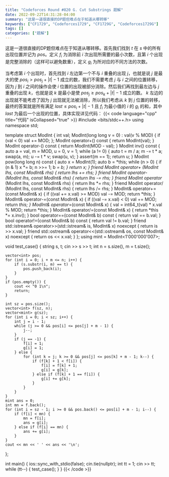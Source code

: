 ```yaml
---
title: "Codeforces Round #820 G. Cut Substrings 题解"
date: 2022-09-22T14:31:28-04:00
summary: "这是一道很直接的DP题但难点在于知道从哪转移"
keywords: ["CF1729", "Codeforces1729", "CF1729G", "Codeforces1729G"]
tags: []
categories: ["题解"]
---
```

这是一道很直接的DP题但难点在于知道从哪转移。首先我们找到 $t$ 在 $s$ 中的所有出现位置并记为 $pos$。定义 $f_i$ 为消除前 $i$ 次出现所需要的最小次数，且第 $i$ 个出现是完整消除的（这样可以避免数重），定义 $g_i$ 为所对应的不同方法的次数。

当考虑第 $i$ 个出现时，首先找到 $i$ 左边第一个不与 $i$ 重叠的出现 $j$，也就是说 $j$ 是最大的使 $pos_i > pos_j + |t| - 1$ 成立的数，我们不需要考虑 $j$ 与 $i$ 之间的位置转移，因为 $j$ 到 $i$ 之间的操作会使 $i$ 位置的出现被部分消除。然后我们再找到最左边与 $j$ 重叠的出现 $k$，也就是说 $k$ 是最小是使 $pos_j \ge pos_k + |t| - 1$ 成立的数。 $k$ 左边的出现就不能考虑了因为 $j$ 出现就无法被消除，所以我们考虑从 $k$ 到 $j$ 位置的转移，最终的答案就是所有满足 $last \le pos_i + |t| - 1$ 且 $f_i$ 为最小值的 $i$ 的 $g_i$ 的和，其中 $last$ 为最后一个出现的位置，具体实现详见代码：
{{< code language="cpp" title="代码" isCollapsed="true" >}}
#include <bits/stdc++.h>
using namespace std;

template <int MOD>
struct ModInt {
    int val;
    ModInt(long long v = 0) : val(v % MOD) { if (val < 0) val += MOD; };
    ModInt operator+() const { return ModInt(val); }
    ModInt operator-() const { return ModInt(MOD - val); }
    ModInt inv() const {
        auto a = val, m = MOD, u = 0, v = 1;
        while (a != 0) { auto t = m / a; m -= t * a; swap(a, m); u -= t * v; swap(u, v); }
        assert(m == 1);
        return u;
    }
    ModInt pow(long long n) const {
        auto x = ModInt(1);
        auto b = *this;
        while (n > 0) {
            if (n & 1) x *= b;
            n >>= 1;
            b *= b;
        }
        return x;
    }
    friend ModInt operator+ (ModInt lhs, const ModInt& rhs) { return lhs += rhs; }
    friend ModInt operator- (ModInt lhs, const ModInt& rhs) { return lhs -= rhs; }
    friend ModInt operator* (ModInt lhs, const ModInt& rhs) { return lhs *= rhs; }
    friend ModInt operator/ (ModInt lhs, const ModInt& rhs) { return lhs /= rhs; }
    ModInt& operator+=(const ModInt& x) { if ((val += x.val) >= MOD) val -= MOD; return *this; }
    ModInt& operator-=(const ModInt& x) { if ((val -= x.val) < 0) val += MOD; return *this; }
    ModInt& operator*=(const ModInt& x) { val = int64_t(val) * x.val % MOD; return *this; }
    ModInt& operator/=(const ModInt& x) { return *this *= x.inv(); }
    bool operator==(const ModInt& b) const { return val == b.val; }
    bool operator!=(const ModInt& b) const { return val != b.val; }
    friend std::istream& operator>>(std::istream& is, ModInt& x) noexcept { return is >> x.val; }
    friend std::ostream& operator<<(std::ostream& os, const ModInt& x) noexcept { return os << x.val; }
};
using mint = ModInt<1'000'000'007>;

void test_case() {
    string s, t;
    cin >> s >> t;
    int n = s.size(), m = t.size();

    vector<int> pos;
    for (int i = 0; i + m <= n; i++) {
        if (s.substr(i, m) == t) {
            pos.push_back(i);
        }
    }
    if (pos.empty()) {
        cout << "0 1\n";
        return;
    }

    int sz = pos.size();
    vector<int> f(sz, n);
    vector<mint> g(sz);
    for (int i = 0; i < sz; i++) {
        int j = i - 1;
        while (j >= 0 && pos[i] <= pos[j] + m - 1) {
            j--;
        }
        if (j == -1) {
            f[i] = 1;
            g[i] = 1;
        } else {
            for (int k = j; k >= 0 && pos[j] <= pos[k] + m - 1; k--) {
                if (f[k] + 1 < f[i]) {
                    f[i] = f[k] + 1;
                    g[i] = g[k];
                } else if (f[k] + 1 == f[i]) {
                    g[i] += g[k];
                }
            }
        }
    }
    mint ans = 0;
    int mn = f.back();
    for (int i = sz - 1; i >= 0 && pos.back() <= pos[i] + m - 1; i--) {
        if (f[i] < mn) {
            mn = f[i];
            ans = g[i];
        } else if (f[i] == mn) {
            ans += g[i];
        }
    }
    cout << mn << ' ' << ans << '\n';
};

int main() {
    ios::sync_with_stdio(false);
    cin.tie(nullptr);
    int tt = 1;
    cin >> tt;
    while (tt--) {
        test_case();
    }
}
{{< /code >}}
